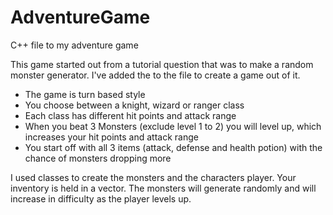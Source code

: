 # AdventureGame

C++ file to my adventure game

This game started out from a tutorial question that was to make a random monster generator. I've added the to the file to create a game out of it.

- The game is turn based style
- You choose between a knight, wizard or ranger class
- Each class has different hit points and attack range 
- When you beat 3 Monsters (exclude level 1 to 2) you will level up, which increases your hit points and attack range
- You start off with all 3 items (attack, defense and health potion) with the chance of monsters dropping more

I used classes to create the monsters and the characters player. Your inventory is held in a vector. The monsters will generate randomly and will increase in difficulty  as the player levels up. 
